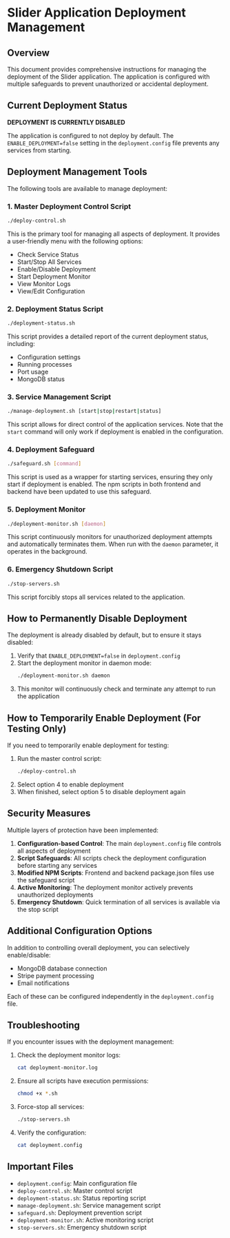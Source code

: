 # Slider Application Deployment Management

## Overview

This document provides comprehensive instructions for managing the deployment of the Slider application. The application is configured with multiple safeguards to prevent unauthorized or accidental deployment.

## Current Deployment Status

**DEPLOYMENT IS CURRENTLY DISABLED**

The application is configured to not deploy by default. The `ENABLE_DEPLOYMENT=false` setting in the `deployment.config` file prevents any services from starting.

## Deployment Management Tools

The following tools are available to manage deployment:

### 1. Master Deployment Control Script

```bash
./deploy-control.sh
```

This is the primary tool for managing all aspects of deployment. It provides a user-friendly menu with the following options:

- Check Service Status
- Start/Stop All Services
- Enable/Disable Deployment
- Start Deployment Monitor
- View Monitor Logs
- View/Edit Configuration

### 2. Deployment Status Script

```bash
./deployment-status.sh
```

This script provides a detailed report of the current deployment status, including:
- Configuration settings
- Running processes
- Port usage
- MongoDB status

### 3. Service Management Script

```bash
./manage-deployment.sh [start|stop|restart|status]
```

This script allows for direct control of the application services. Note that the `start` command will only work if deployment is enabled in the configuration.

### 4. Deployment Safeguard

```bash
./safeguard.sh [command]
```

This script is used as a wrapper for starting services, ensuring they only start if deployment is enabled. The npm scripts in both frontend and backend have been updated to use this safeguard.

### 5. Deployment Monitor

```bash
./deployment-monitor.sh [daemon]
```

This script continuously monitors for unauthorized deployment attempts and automatically terminates them. When run with the `daemon` parameter, it operates in the background.

### 6. Emergency Shutdown Script

```bash
./stop-servers.sh
```

This script forcibly stops all services related to the application.

## How to Permanently Disable Deployment

The deployment is already disabled by default, but to ensure it stays disabled:

1. Verify that `ENABLE_DEPLOYMENT=false` in `deployment.config`
2. Start the deployment monitor in daemon mode:
   ```bash
   ./deployment-monitor.sh daemon
   ```
3. This monitor will continuously check and terminate any attempt to run the application

## How to Temporarily Enable Deployment (For Testing Only)

If you need to temporarily enable deployment for testing:

1. Run the master control script:
   ```bash
   ./deploy-control.sh
   ```
2. Select option 4 to enable deployment
3. When finished, select option 5 to disable deployment again

## Security Measures

Multiple layers of protection have been implemented:

1. **Configuration-based Control**: The main `deployment.config` file controls all aspects of deployment
2. **Script Safeguards**: All scripts check the deployment configuration before starting any services
3. **Modified NPM Scripts**: Frontend and backend package.json files use the safeguard script
4. **Active Monitoring**: The deployment monitor actively prevents unauthorized deployments
5. **Emergency Shutdown**: Quick termination of all services is available via the stop script

## Additional Configuration Options

In addition to controlling overall deployment, you can selectively enable/disable:

- MongoDB database connection
- Stripe payment processing
- Email notifications

Each of these can be configured independently in the `deployment.config` file.

## Troubleshooting

If you encounter issues with the deployment management:

1. Check the deployment monitor logs:
   ```bash
   cat deployment-monitor.log
   ```
2. Ensure all scripts have execution permissions:
   ```bash
   chmod +x *.sh
   ```
3. Force-stop all services:
   ```bash
   ./stop-servers.sh
   ```
4. Verify the configuration:
   ```bash
   cat deployment.config
   ```

## Important Files

- `deployment.config`: Main configuration file
- `deploy-control.sh`: Master control script
- `deployment-status.sh`: Status reporting script
- `manage-deployment.sh`: Service management script
- `safeguard.sh`: Deployment prevention script
- `deployment-monitor.sh`: Active monitoring script
- `stop-servers.sh`: Emergency shutdown script
